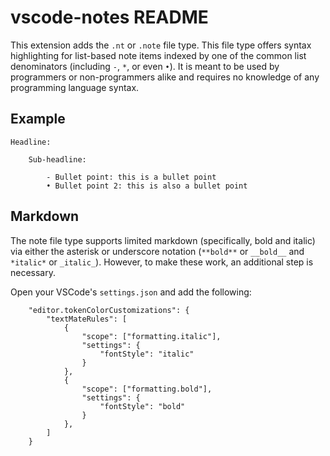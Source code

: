 # vscode-notes README

This extension adds the `.nt` or `.note` file type. This file type offers syntax highlighting for list-based note items indexed by one of the common list denominators (including `-`, `*`, or even `•`). It is meant to be used by programmers or non-programmers alike and requires no knowledge of any programming language syntax.

## Example

```
Headline:

    Sub-headline:

        - Bullet point: this is a bullet point
        • Bullet point 2: this is also a bullet point
```

## Markdown

The note file type supports limited markdown (specifically, bold and italic) via either the asterisk or underscore notation (`**bold**` or `__bold__` and `*italic*` or `_italic_`). However, to make these work, an additional step is necessary.

Open your VSCode's `settings.json` and add the following:

```
    "editor.tokenColorCustomizations": {
        "textMateRules": [
            {
                "scope": ["formatting.italic"],
                "settings": {
                    "fontStyle": "italic"
                }
            },
            {
                "scope": ["formatting.bold"],
                "settings": {
                    "fontStyle": "bold"
                }
            },
        ]
    }
```
